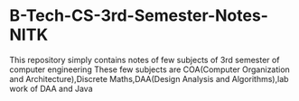 # B-Tech-CS-3rd-Semester-Notes-NITK
This repository simply contains notes of few subjects of 3rd semester of computer engineering
These few subjects are COA(Computer Organization and Architecture),Discrete Maths,DAA(Design Analysis and Algorithms),lab work of DAA and Java
